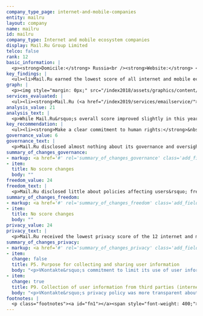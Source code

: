 ```yaml
---
company_type_page: internet-and-mobile-companies
entity: mailru
layout: company
name: mailru
id: mailru
company_type: Internet and mobile ecosystem companies
display: Mail.Ru Group Limited
telco: false
rank: 12
basic_information: | 
  <p><strong>Domicile:</strong> Russia<br /><strong>Website:</strong> <a href="http://corp.mail.ru">corp.mail.ru</a><br /><strong>Download company report:</strong> <a href="/index2019/assets/static/download/MailRu2019.pdf">English</a> | <a href="/index2019/assets/static/download/RDR2019_mailru_russian.pdf">Русский</a></p>
key_findings: | 
  <ul><li>Mail.Ru earned the lowest score of all internet and mobile ecosystem companies in the Index, disclosing less about policies affecting users&rsquo; freedom of expression and privacy than any of its peers, including Yandex, the other Russian internet company evaluated.</li><li>Mail.Ru disclosed almost nothing about how it handles government demands to remove content or hand over user data, although there are no legal barriers to disclosing at least some information about its processes for responding to these types of requests.</li><li>Mail.Ru lacked transparency about options users have to control and access their own information and the measures it takes to keep that information secure.</li></ul>
graph: | 
  <p><img style="margin: 0px;" src="/index2018/assets/graphics/content/scores_company12.png" /></p>
services_evaluated: | 
  <ul><li><strong>Mail.Ru (<a href="/index2019/services/emailservice/">Email</a>)</strong></li><li><strong>Mail.Ru Agent (<a href="/index2019/services/messagingvoip/">Messaging &amp; VoIP</a>)</strong></li><li><strong>VKontakte (<a href="/index2019/services/socialnetworkblog/">Social networking &amp; blog</a>)</strong></li><li><strong>Cloud (<a href="/index2019/services/cloudservices/">Cloud service</a>)</strong></li></ul>
analysis_value: 21
analysis_text: | 
  <p>While Mail.Ru&rsquo;s overall score improved slightly in this year&rsquo;s Index,<a href="#fn1"><sup><strong>1</strong></sup></a> it earned the lowest score of all 12 internet and mobile ecosystem companies evaluated, disclosing the least about policies affecting freedom of expression and privacy than all other internet and mobile ecosystem companies evaluated.<a href="#fn2"><sup><strong>2</strong></sup></a> It disclosed significantly less than Yandex, the other Russian company evaluated, about its governance and oversight over freedom of expression and privacy issues at the company. It disclosed very little about how it handles government demands to remove content or hand over user data, and lacked transparency about options users have to control and access their own information. It also disclosed little about the measures it takes to keep that information secure. While operating in an increasingly restrictive internet environment, it could be more transparent about key policies and practices affecting freedom of expression and privacy, such as its content moderation policies, how it handles user information, and how it keeps that information secure.<a href="#fn3"><sup><strong>3</strong></sup></a><br /><br /></p><hr /><p><br /><strong>Mail.Ru Group</strong> Limited provides online communication products and entertainment services in Russia and internationally. Services include a search engine, social networking platforms, email services, and gaming and e-commerce platforms.</p><p><strong>Market cap:</strong> USD 5.4 billion<a href="#fn4"><sup><strong>4</strong></sup></a><br /><strong>LSE:</strong> MAIL</p>
key_recommendation: | 
  <ul><li><strong>Make a clear commitment to human rights:</strong>&nbsp;Mail.Ru should make a clear commitment to respect freedom of expression and privacy as human rights, as there are no legal obstacles preventing it from doing so.</li><li><strong>Be transparent about demands to block content or hand over user information:</strong>&nbsp;Mail.Ru should disclose information on its process for handling government requests to remove content or hand over user information, and indicate where laws may complicate full transparency.</li><li><strong>Clarify handling of user information:</strong>&nbsp;Mail.Ru should improve disclosure of its handling of user data and communicate to users what steps it takes to keep that information secure.</li></ul>
governance_value: 6
governance_text: | 
  <p>Mail.Ru disclosed almost nothing about its governance and oversight over human rights issues at the company, and received the second-lowest score among internet and mobile ecosystem companies in this category. It did not publish a formal commitment to respect users&rsquo; freedom of expression and privacy (G1)&mdash;although the other Russian company evaluated, Yandex, did publish such a commitment, demonstrating that such disclosure is possible. It disclosed some information about a whistleblower program for employees to raise concerns about violations of its code of conduct, though it was not clear if the scope included human rights concerns (G3), and it provided a grievance mechanism for users to issue complaints related to freedom of expression and privacy issues, but failed to disclose comprehensive information about its process or time frame for providing remedy to these complaints (G6).</p>
summary_of_changes_governance:
- markup: <a href='#' rel='summary_of_changes_governance' class='add_fieldset dashicons-before dashicons-plus'><span>Add fieldset</span></a>
- item:
  title: No score changes
  body: ""
freedom_value: 24
freedom_text: | 
  <p>Mail.Ru disclosed little about policies affecting users&rsquo; freedom of expression, though it did disclose more than the other Russian company evaluated, Yandex. Mail.Ru&rsquo;s terms for its services were not always easy to understand (F1), and it did not clearly disclose whether it provides notice to users when it changes its terms for all services evaluated (F2). It clearly disclosed its rules, but not its process for enforcing them (F3), and, like most companies in the Index, it disclosed no data about the volume and nature of content or accounts it restricted for terms of service violations (F4). Unlike Yandex, Mail.Ru did not disclose any information about whether it notifies users when it restricts their content or accounts (F8).</p><p>Mail.Ru disclosed almost nothing about its process for handling government and private requests to restrict content or accounts (F5-F7). It provided only minimal information about its processes for responding to these types of requests (F5), and offered no data about the number of requests it receives or complies with (F6, F7), although there are no laws prohibiting Mail.Ru from doing so.</p>
summary_of_changes_freedom:
- markup: <a href='#' rel='summary_of_changes_freedom' class='add_fieldset dashicons-before dashicons-plus'><span>Add fieldset</span></a>
- item:
  title: No score changes
  body: ""
privacy_value: 24
privacy_text: | 
  <p>Mail.Ru received the lowest privacy score of the 12 internet and mobile ecosystem companies evaluated. It was one of three internet and mobile ecosystem companies that failed to disclose any information about its processes for handling government and private requests for user information (P10, P11). Like many of its peers, it also disclosed nothing about whether it notifies users when their data has been requested (P12). However, since Russian authorities may have direct access to communications data, Russian companies may not be aware of when government authorities access user information.<a href="#fn5"><sup><strong>5</strong></sup></a></p><p>Mail.Ru disclosed less than all other internet and mobile ecosystem companies, including Yandex, about how it handles user information (P3-P9). It did not disclose anything about what user data it shares and with whom, aside from acknowledging that it may share user data with government authorities (P4). While it improved its disclosure of the purposes for which VKontakte collects user information (P5), a commitment previously disclosed by Mail.Ru to limit VKontakte&rsquo;s use of user information for the purposes for which it is collected was no longer available (P5). On the plus side, VKontakte&rsquo;s privacy policy was more transparent about how it collects user information from third-party websites using cookies (P9).</p><p>Mail.Ru disclosed less than most of its peers, including Yandex, about its policies for keeping user information secure (P13-P18). It failed to disclose if it limits and monitors employee access to user information (P13). It did, however, disclose that it has a mechanism for researchers to report security vulnerabilities (P14). Like most companies, it offered no information about its process for responding to data breaches (P15). It also disclosed little about its encryption policies, particularly in comparison to Yandex, the other Russian internet company evaluated, which received the second-highest score on this indicator (P16).</p>
summary_of_changes_privacy:
- markup: <a href='#' rel='summary_of_changes_privacy' class='add_fieldset dashicons-before dashicons-plus'><span>Add fieldset</span></a>
- item:
  change: false
  title: P5. Purpose for collecting and sharing user information
  body: "<p>VKontakte&rsquo;s commitment to limit its use of user information for the purposes for which it is collected was no longer available.</p>"
- item:
  change: true
  title: P9. Collection of user information from third parties (internet companies)
  body: "<p>VKontakte&rsquo;s privacy policy was more transparent about how it collects user information from third-party websites using cookies.</p>"
footnotes: | 
  <p class="footnotes"><a id="fn1"></a><span style="font-weight: 400;">[1]</span> For Mail.Ru&rsquo;s performance in the 2018 Index, see: <a href="/index2018/companies/mailru">rankingdigitalrights.org/index2018/companies/mailru</a>&nbsp;</p><p class="footnotes"><a id="fn2"></a><span style="font-weight: 400;">[2]</span> The research period for the 2019 Index ran from January 13, 2018 to February 8, 2019. Policies that came into effect after February 8, 2019 were not evaluated in this Index.</p><p class="footnotes"><a id="fn3"></a><span style="font-weight: 400;">[3]</span> &ldquo;Freedom on the Net&rdquo; (Freedom House, November 2018), <a href="https://freedomhouse.org/report/freedom-net/2018/russia">freedomhouse.org/report/freedom-net/2018/russia</a>&nbsp;</p><p class="footnotes"><a id="fn4"></a><span style="font-weight: 400;">[4]</span> Bloomberg Markets, Accessed April 18, 2019, <a href="https://www.bloomberg.com/quote/MAIL:LI">www.bloomberg.com/quote/MAIL:LI</a>&nbsp;</p><p class="footnotes"><a id="fn5"></a><span style="font-weight: 400;">[5]</span> Andrei Soldatov and Irina Borogan, &ldquo;Inside the Red Web: Russia&rsquo;s Back Door onto the Internet &ndash; Extract,&rdquo; The Guardian, September 8, 2015, <a href="http://www.theguardian.com/world/2015/sep/08/red-web-book-russia-internet">www.theguardian.com/world/2015/sep/08/red-web-book-russia-internet</a>&nbsp;</p>
---
```

